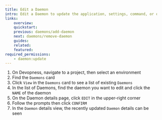 ```yaml
---
title: Edit a Daemon
intro: Edit a Daemon to update the application, settings, command, or other configurations of an existing Daemon.
links:
    overview:
    quickstart:
    previous: daemons/add-daemon
    next: daemons/remove-daemon
    guides:
    related:
    featured:
required_permissions:
    - daemon:update
---
```


1. On Devopness, navigate to a project, then select an environment
1. Find the `Daemons` card
1. Click `View` in the `Daemons` card to see a list of existing `Daemons`
1. In the list of Daemons, find the daemon you want to edit and click the `NAME` of the daemon
1. On the Daemon details page, click `EDIT` in the upper-right corner
1. Follow the prompts then click `CONFIRM`
1. In the `Daemon` details view, the recently updated `Daemon` details can be seen
